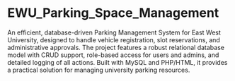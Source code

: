 # EWU_Parking_Space_Management

An efficient, database-driven Parking Management System for East West University, designed to handle vehicle registration, slot reservations, and administrative approvals. The project features a robust relational database model with CRUD support, role-based access for users and admins, and detailed logging of all actions. Built with MySQL and PHP/HTML, it provides a practical solution for managing university parking resources.  
